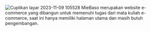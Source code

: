 ![Cuplikan layar 2023-11-09 105528](https://github.com/fadlaniman/MieBaso/assets/115203573/49afc0f6-833c-4201-b7b8-fa459de8dfd7)
MieBaso merupakan website e-commerce yang dibangun untuk memenuhi tugas dari mata kuliah e-commerce, saat ini hanya memiliki halaman utama dan masih butuh pengembangan.
